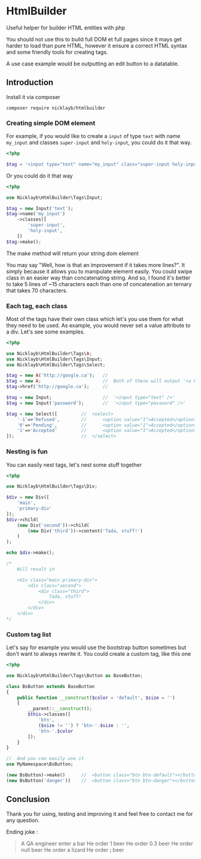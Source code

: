 # HtmlBuilder
Useful helper for builder HTML entities with php

You should not use this to build full DOM et full pages since it mays get harder to load than pure HTML, however it ensure a correct HTML syntax and some friendly tools for creating tags.

A use case example would be outputting an edit button to a datatable.

## Introduction

Install it via composer
```
composer require nicklayb/htmlbuilder
```

### Creating simple DOM element

For example, if you would like to create a `input` of type `text` with name `my_input` and classes `super-input` and `holy-input`, you could do it that way.
```php
<?php

$tag = '<input type="text" name="my_input" class="super-input holy-input">';
```
Or you could do it that way
```php
<?php

use Nicklayb\HtmlBuilder\Tags\Input;

$tag = new Input('text');
$tag->name('my_input')
    ->classes([
        'super-input',
        'holy-input',
    ])
$tag->make();

```

The make method will return your string dom element

You may say "Well, how is that an improvement if it takes more lines?". It simply because it allows you to manipulate element easily. You could swipe class in an easier way than concatenating string. And so, I found it's better to take 5 lines of ~15 characters each than one of concatenation an ternary that takes 70 characters.

### Each tag, each class
Most of the tags have their own class which let's you use them for what they need to be used. As example, you would never set a value attribute to a div. Let's see some examples.
```php
<?php

use Nicklayb\HtmlBuilder\Tags\A;
use Nicklayb\HtmlBuilder\Tags\Input;
use Nicklayb\HtmlBuilder\Tags\Select;

$tag = new A('http://google.ca');   //
$tag = new A;                       //  Both of these will output '<a href="http://google.ca"></>'
$tag->href('http://google.ca');     //

$tag = new Input;                   //  '<input type="text" />'
$tag = new Input('password');       //  '<input type="password" />'

$tag = new Select([         //  <select>
    '-1'=>'Refused',        //      <option value="1">Accepted</option>
    '0'=>'Pending',         //      <option value="1">Accepted</option>
    '1'=>'Accepted'         //      <option value="1">Accepted</option>
]);                         //  </select>
```

### Nesting is fun
You can easily nest tags, let's nest some stuff together

```php
<?php

use Nicklayb\HtmlBuilder\Tags\Div;

$div = new Div([
    'main',
    'primary-div'
]);
$div->child(
    (new Div('second'))->child(
        (new Div('third'))->content('Tada, stuff!')
    )
);

echo $div->make();

/*
    Will result in

    <div class="main primary-div">
        <div class="second">
            <div class="third">
                Tada, stuff!
            </div>
        </div>
    </div>
*/
```

### Custom tag list

Let's say for example you would use the bootstrap button sometimes but don't want to always rewrite it. You could create a custom tag, like this one
```php
<?php

use Nicklayb\HtmlBuilder\Tags\Button as BaseButton;

class BsButton extends BaseButton
{
    public function __construct($color = 'default', $size = '')
    {
        __parent::__construct();
        $this->classes([
            'btn',
            ($size != '') ? 'btn-'.$size : '',
            'btn-'.$color
        ]);
    }
}

//  And you can easily use it
use MyNamespace\BsButton;

(new BsButton)->make()      //  <button class="btn btn-default"></button>
(new BsButton('danger'))    //  <button class="btn btn-danger"></button>   

```

## Conclusion

Thank you for using, testing and improving it and feel free to contact me for any question.

Ending joke :
> A QA engineer enter a bar
> He order 1 beer
> He order 0.3 beer
> He order null beer
> He order a lizard
> He order ¡ beer

